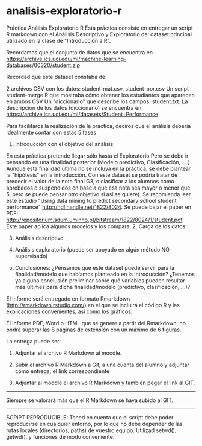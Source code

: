 # analisis-exploratorio-r

Práctica Análisis Exploratorio R
Esta práctica consiste en entregar un script R markdown con el Análisis Descriptivo y Exploratorio del dataset principal utilizado en la clase de "Introducción a R".

Recordamos que el conjunto de datos que se encuentra en https://archive.ics.uci.edu/ml/machine-learning-databases/00320/student.zip

Recordad que este dataset constaba de:

2 archivos CSV con los datos: student-mat.csv, student-por.csv
Un script student-merge.R que mostraba cómo obtener los estudiantes que aparecen en ambos CSV
Un "diccionario" que describe los campos: student.txt.
La descripción de los datos (diccionario) se encuentra en: https://archive.ics.uci.edu/ml/datasets/Student+Performance

Para facilitaros la realización de la práctica, deciros que el análisis debería idealmente contar con estas 5 fases

1. Introducción con el objetivo del análisis:

En esta práctica pretende llegar sólo hasta el Exploratorio
Pero se debe ir pensando en una finalidad posterior (Modelo predictivo, Clasificación, ....) Aunque esta finalidad última no se incluya en la práctica, se debe plantear la "hipótesis" en la introducción. Con este dataset se podría tratar de predecir el valor de la nota final G3, o clasificar a los alumnos como aprobados o suspendidos en base a que esa nota sea mayor o menor que 5, pero se puede pensar otro objetivo si así se quiere).
Se recomienda leer este estudio "Using data mining to predict secondary school student performance" http://hdl.handle.net/1822/8024. Se puede bajar el paper en PDF: http://repositorium.sdum.uminho.pt/bitstream/1822/8024/1/student.pdf. Este paper aplica algunos modelos y los compara.
2. Carga de los datos

3. Análisis descriptivo

4. Análisis exploratorio (puede ser apoyado en algún método NO supervisado)

5. Conclusiones: ¿Pensamos que este dataset puede servir para la finalidad/modelo que habíamos planteado en la Introducción? ¿Tenemos ya alguna conclusión preliminar sobre qué variables pueden resultar más últimes para dicha finalidad/modelo (predictivo, clasificación, ...)?

El informe será entregado en formato Rmarkdown (http://rmarkdown.rstudio.com/) en el que se incluirá el código R y las explicaciones convenientes, así como los gráficos.

El informe PDF, Word o HTML que se genere a partir del Rmarkdown, no podrá superar las 8 páginas de extensión con un máximo de 6 figuras.

La entrega puede ser:

1. Adjuntar el archivo R Markdown al moodle.

2. Subir el archivo R Markdown a Git, a una cuenta del alumno y adjuntar como entrega, el link correspondiente

3. Adjuntar al moodle el archivo R Markdown y también pegar el link al GIT.

---------------

Siempre se valorará más que el R Markdown se haya subido al GIT.

-------------

SCRIPT REPRODUCIBLE: Tened en cuenta que el script debe poder reproducirse en cualquier entorno, por lo que no debe depender de las rutas locales (directorios, paths) de vuestro equipo. Utilizad setwd(), getwd(), y funciones de modo conveniente.
